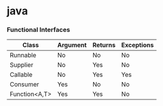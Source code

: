 java
====

### Functional Interfaces

| Class         | Argument | Returns | Exceptions |
| ---           | ---      | ---     | ---        |
| Runnable      | No       | No      | No         |
| Supplier      | No       | Yes     | No         |
| Callable      | No       | Yes     | Yes        |
| Consumer      | Yes      | No      | No         |
| Function<A,T> | Yes      | Yes     | No         |

